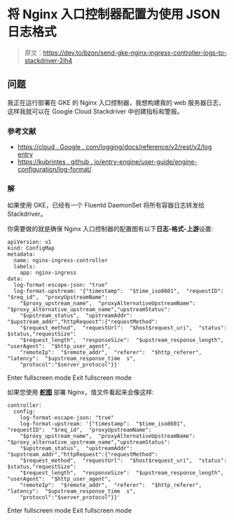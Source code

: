 # 将 Nginx 入口控制器配置为使用 JSON 日志格式

> 原文：<https://dev.to/bzon/send-gke-nginx-ingress-controller-logs-to-stackdriver-2ih4>

## 问题

我正在运行部署在 GKE 的 Nginx 入口控制器，我想构建我的 web 服务器日志，这样我就可以在 Google Cloud Stackdriver 中创建指标和警报。

### 参考文献

*   [https://cloud . Google . com/logging/docs/reference/v2/rest/v2/log entry](https://cloud.google.com/logging/docs/reference/v2/rest/v2/LogEntry)
*   [https://kubrintes . github . io/entry-engine/user-guide/engine-configuration/log-format/](https://kubernetes.github.io/ingress-nginx/user-guide/nginx-configuration/log-format/)

### 解

如果使用 GKE，已经有一个 Fluentd DaemonSet 将所有容器日志转发给 Stackdriver。

你需要做的就是确保 Nginx 入口控制器的配置图有以下**日志-格式-上游**设置:

```
apiVersion: v1
kind: ConfigMap
metadata:
  name: nginx-ingress-controller
  labels:
    app: nginx-ingress
data:
  log-format-escape-json: "true"
  log-format-upstream: '{"timestamp":  "$time_iso8601",  "requestID":  "$req_id",  "proxyUpstreamName":
    "$proxy_upstream_name",  "proxyAlternativeUpstreamName":  "$proxy_alternative_upstream_name","upstreamStatus":
    "$upstream_status",  "upstreamAddr":  "$upstream_addr","httpRequest":{"requestMethod":
    "$request_method",  "requestUrl":  "$host$request_uri",  "status":  $status,"requestSize":
    "$request_length",  "responseSize":  "$upstream_response_length",  "userAgent":  "$http_user_agent",
    "remoteIp":  "$remote_addr",  "referer":  "$http_referer",  "latency":  "$upstream_response_time  s",
    "protocol":"$server_protocol"}}' 
```

Enter fullscreen mode Exit fullscreen mode

如果您使用 [**舵图**](https://github.com/helm/charts/tree/master/stable/nginx-ingress) 部署 Nginx，值文件看起来会像这样:

```
controller:
  config:
    log-format-escape-json: "true"
    log-format-upstream: '{"timestamp":  "$time_iso8601",  "requestID":  "$req_id",  "proxyUpstreamName":
    "$proxy_upstream_name",  "proxyAlternativeUpstreamName":  "$proxy_alternative_upstream_name","upstreamStatus":
    "$upstream_status",  "upstreamAddr":  "$upstream_addr","httpRequest":{"requestMethod":
    "$request_method",  "requestUrl":  "$host$request_uri",  "status":  $status,"requestSize":
    "$request_length",  "responseSize":  "$upstream_response_length",  "userAgent":  "$http_user_agent",
    "remoteIp":  "$remote_addr",  "referer":  "$http_referer",  "latency":  "$upstream_response_time  s",
    "protocol":"$server_protocol"}}' 
```

Enter fullscreen mode Exit fullscreen mode